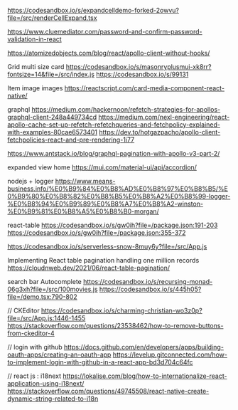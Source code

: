 https://codesandbox.io/s/expandcelldemo-forked-2owvu?file=/src/renderCellExpand.tsx

https://www.cluemediator.com/password-and-confirm-password-validation-in-react

https://atomizedobjects.com/blog/react/apollo-client-without-hooks/

Grid multi size card
https://codesandbox.io/s/masonryplusmui-xk8rr?fontsize=14&file=/src/index.js
https://codesandbox.io/s/99131

Item image images
https://reactscript.com/card-media-component-react-native/


graphql
https://medium.com/hackernoon/refetch-strategies-for-apollos-graphql-client-248a449734cd
https://medium.com/nexl-engineering/react-apollo-cache-set-up-refetch-refetchqueries-and-fetchpolicy-explained-with-examples-80cae6573401
https://dev.to/hotgazpacho/apollo-client-fetchpolicies-react-and-pre-rendering-1i77

https://www.antstack.io/blog/graphql-pagination-with-apollo-v3-part-2/


expanded view home
https://mui.com/material-ui/api/accordion/


nodejs + logger
https://www.means-business.info/%E0%B9%84%E0%B8%AD%E0%B8%97%E0%B8%B5/%E0%B9%80%E0%B8%82%E0%B8%B5%E0%B8%A2%E0%B8%99-logger-%E0%B8%94%E0%B9%89%E0%B8%A7%E0%B8%A2-winston-%E0%B9%81%E0%B8%A5%E0%B8%B0-morgan/


react-table
https://codesandbox.io/s/gw0ih?file=/package.json:191-203
https://codesandbox.io/s/gw0ih?file=/package.json:355-372

https://codesandbox.io/s/serverless-snow-8muy6y?file=/src/App.js

Implementing React table pagination handling one million records
https://cloudnweb.dev/2021/06/react-table-pagination/


search bar Autocomplete
https://codesandbox.io/s/recursing-monad-06g3xh?file=/src/100movies.js
https://codesandbox.io/s/445h05?file=/demo.tsx:790-802


// CKEditor
https://codesandbox.io/s/charming-christian-wo3z0p?file=/src/App.js:1446-1455
https://stackoverflow.com/questions/23538462/how-to-remove-buttons-from-ckeditor-4



// login with github
https://docs.github.com/en/developers/apps/building-oauth-apps/creating-an-oauth-app
https://levelup.gitconnected.com/how-to-implement-login-with-github-in-a-react-app-bd3d704c64fc

// react js : i18next
https://lokalise.com/blog/how-to-internationalize-react-application-using-i18next/
https://stackoverflow.com/questions/49745508/react-native-create-dynamic-string-related-to-i18n